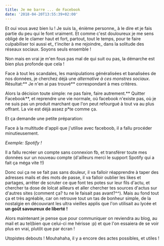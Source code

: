 ```yaml
---
title: Je me barre ... de Facebook
date: '2018-04-20T13:55:39+02:00'
---
```

Et oui vous avez bien lu ! Je suis la_ énième personne_ à le dire et je fais partie du peu qui le font vraiment. Et comme c'est douloureux je me sens obligé de le clamer haut et fort, partout, tout le temps, pour te faire culpabiliser toi aussi et_ t'inciter à me rejoindre_ dans la solitude des réseaux sociaux. Soyons seuls ensemble ! 

Non mais en vrai je m'en fous pas mal de qui suit ou pas, la démarche est bien plus profonde que cela !

Face à tout les scandales, les manipulations généralisées et banalisées de nos données, je cherchez déjà une _alternative à ces monstres sociaux_. Résultat:** Je n'en ai pas trouvé** correspondant à mes critères.

Alors la décision toute simple: ne pas faire, faire autrement.** Quitter Facebook**, et reprendre une vie normale, où facebook n'existe pas, où je ne suis pas un produit marchant que l'on peut refourgué à tout va au plus offrant. La vie est déjà assez p*te comme ça.

Et ça demande une petite préparation:

Face à la multitude d'appli que j'utilise avec faceboob, il a fallu procéder minutieusement.

_Exemple: Spotify !_

Il a fallu recréer un compte sans connexion fb, et transférer toute mes données sur un nouveau compte (d'ailleurs merci le support Spotify qui a fait ça méga vite !!)

Donc oui ça ne se fait pas sans douleur, il va falloir réapprendre à taper des adresses mails et des mots de passe, il va falloir oublier les likes et partages, arrêter de scruter ce que font tes potes sur leur fils d'actu, et chercher ta dose de lolcat ailleurs et aller chercher tes sources d'actus sur d'autres sites (comment ça? tu ne le faisait pas avant?^^). Mais au fond tout ça et très agréable, car on retrouve tout un tas de bonheur simple, de la nostalgie en découvrant les ultra vieilles applis que l'on utilisait au lycée et **un goût savoureux de liberté !**

Alors maintenant je pense que pour communiquer on reviendra au blog, au mail et au tel(bien que celui-ci me hérisse :p) et que l'on essaiera de se voir plus en vrai, plutôt que par écran !

Utopistes debouts ! Mouhahaha, il y a encore des actes possibles, et utiles !
